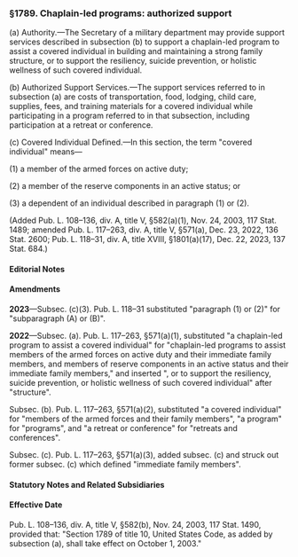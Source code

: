 ### §1789. Chaplain-led programs: authorized support ###

(a) Authority.—The Secretary of a military department may provide support services described in subsection (b) to support a chaplain-led program to assist a covered individual in building and maintaining a strong family structure, or to support the resiliency, suicide prevention, or holistic wellness of such covered individual.

(b) Authorized Support Services.—The support services referred to in subsection (a) are costs of transportation, food, lodging, child care, supplies, fees, and training materials for a covered individual while participating in a program referred to in that subsection, including participation at a retreat or conference.

(c) Covered Individual Defined.—In this section, the term "covered individual" means—

(1) a member of the armed forces on active duty;

(2) a member of the reserve components in an active status; or

(3) a dependent of an individual described in paragraph (1) or (2).

(Added Pub. L. 108–136, div. A, title V, §582(a)(1), Nov. 24, 2003, 117 Stat. 1489; amended Pub. L. 117–263, div. A, title V, §571(a), Dec. 23, 2022, 136 Stat. 2600; Pub. L. 118–31, div. A, title XVIII, §1801(a)(17), Dec. 22, 2023, 137 Stat. 684.)

#### **Editorial Notes** ####

#### Amendments ####

**2023**—Subsec. (c)(3). Pub. L. 118–31 substituted "paragraph (1) or (2)" for "subparagraph (A) or (B)".

**2022**—Subsec. (a). Pub. L. 117–263, §571(a)(1), substituted "a chaplain-led program to assist a covered individual" for "chaplain-led programs to assist members of the armed forces on active duty and their immediate family members, and members of reserve components in an active status and their immediate family members," and inserted ", or to support the resiliency, suicide prevention, or holistic wellness of such covered individual" after "structure".

Subsec. (b). Pub. L. 117–263, §571(a)(2), substituted "a covered individual" for "members of the armed forces and their family members", "a program" for "programs", and "a retreat or conference" for "retreats and conferences".

Subsec. (c). Pub. L. 117–263, §571(a)(3), added subsec. (c) and struck out former subsec. (c) which defined "immediate family members".

#### **Statutory Notes and Related Subsidiaries** ####

#### Effective Date ####

Pub. L. 108–136, div. A, title V, §582(b), Nov. 24, 2003, 117 Stat. 1490, provided that: "Section 1789 of title 10, United States Code, as added by subsection (a), shall take effect on October 1, 2003."